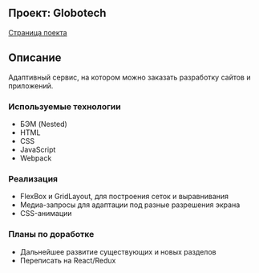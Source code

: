        
Проект: Globotech 
--------
[Страница поекта](https://dannylawn.github.io/globotech/) 

## Описание
Адаптивный сервис, на котором можно заказать разработку сайтов и приложений.

### Используемые технологии
* БЭМ (Nested) 
* HTML 
* CSS
* JavaScript
* Webpack

### Реализация
* FlexBox и GridLayout, для построения сеток и выравнивания
* Медиа-запросы для адаптации под разные разрешения экрана
* CSS-анимации

### Планы по доработке
* Дальнейшее развитие существующих и новых разделов
* Переписать на React/Redux


